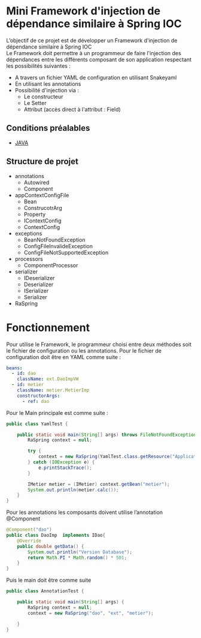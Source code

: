# Mini Framework d'injection de dépendance similaire à Spring IOC

L’objectif de ce projet est de développer un Framework d'injection de dépendance similaire à Spring IOC  
Le Framework doit permettre à un programmeur de faire l'injection des dépendances entre les différents composant de son application respectant les possibilités suivantes :
- A travers un fichier YAML de configuration en utilisant Snakeyaml
- En utilisant les annotations
- Possibilité d'injection via :
  - Le constructeur
  - Le Setter
  - Attribut (accès direct à l'attribut : Field)
## Conditions préalables

- [JAVA](https://www.oracle.com/java/technologies/downloads/)

## Structure de projet
- annotations
  - Autowired
  - Component
- appContextConfigFile
  - Bean
  - ConstrucotrArg
  - Property
  - IContextConfig
  - ContextConfig
- exceptions
  - BeanNotFoundException
  - ConfigFileInvalideException
  - ConfigFileNotSupportedException
- processors
  - ComponentProcessor
- serializer
  - IDeserializer
  - Deserializer
  - ISerializer
  - Serializer
- RaSpring

# Fonctionnement
Pour utilise le Framework, le programmeur choisi entre deux méthodes soit le fichier de configuration ou les annotations.
Pour le fichier de configuration doit être en YAML comme suite :  
```yaml
beans:
  - id: dao
    className: ext.DaoImpVW
  - id: metier
    className: metier.MetierImp
    constructorArgs:
      - ref: dao
```
Pour le Main principale est comme suite :
```java
public class YamlTest {

    public static void main(String[] args) throws FileNotFoundException, ClassNotFoundException {
        RaSpring context = null;

        try {
            context = new RaSpring(YamlTest.class.getResource("ApplicationContext.yml").getPath());
        } catch (IOException e) {
            e.printStackTrace();
        }

        IMetier metier = (IMetier) context.getBean("metier");
        System.out.println(metier.calc());
    }
}
```
Pour les annotations les composants doivent utilise l’annotation @Component
```java
@Component("dao")
public class DaoImp  implements IDao{
    @Override
    public double getData() {
        System.out.println("Version Database");
        return Math.PI * Math.random() * 501;
    }
}
```
Puis le main doit être comme suite
```java
public class AnnotationTest {

    public static void main(String[] args) {
        RaSpring context = null;
        context = new RaSpring("dao", "ext", "metier");

    }
}
```